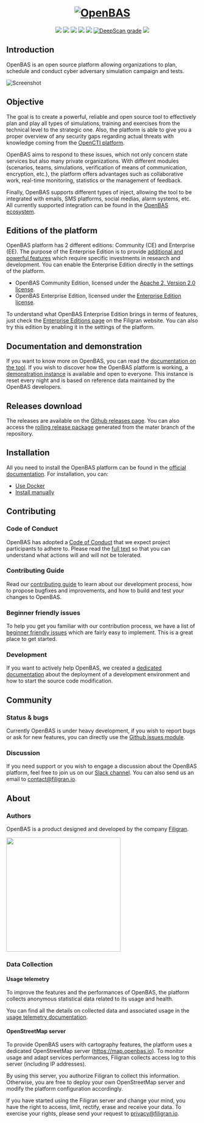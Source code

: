 <h1 align="center">
  <a href="https://openbas.io"><img src="./.github/img/logo_openbas.png" alt="OpenBAS"></a>
</h1>
<p align="center">
  <a href="https://openbas.io" alt="Website"><img src="https://img.shields.io/badge/website-openbas.io-blue.svg" /></a>
  <a href="https://docs.openbas.io" alt="Documentation"><img src="https://img.shields.io/badge/documentation-latest-orange.svg" /></a>
  <a href="https://community.filigran.io" alt="Slack"><img src="https://img.shields.io/badge/slack-3K%2B%20members-4A154B" /></a>
  <a href="https://drone.filigran.io/OpenBAS-Platform/openbas"><img src="https://drone.filigran.io/api/badges/OpenBAS-Platform/openbas/status.svg" /></a>
  <a href="https://codecov.io/gh/OpenBAS-Platform/openbas"><img src="https://codecov.io/gh/OpenBAS-Platform/openbas/graph/badge.svg" /></a>
  <a href="https://deepscan.io/dashboard#view=project&tid=11710&pid=14631&bid=276803"><img src="https://deepscan.io/api/teams/11710/projects/14631/branches/276803/badge/grade.svg" alt="DeepScan grade"></a>
  <a href="https://hub.docker.com/u/openbas" alt="Docker pulls"><img src="https://img.shields.io/docker/pulls/openbas/platform" /></a>
</p>

## Introduction

OpenBAS is an open source platform allowing organizations to plan, schedule and conduct cyber adversary simulation
campaign and tests.

![Screenshot](./.github/img/screenshot.png "Screenshot")

## Objective

The goal is to create a powerful, reliable and open source tool to effectively plan and play all types of simulations,
training and exercises from the technical level to the strategic one. Also, the platform is able to give you a proper
overview of any security gaps regarding actual threats with knowledge coming from
the [OpenCTI platform](https://opencti.io).

OpenBAS aims to respond to these issues, which not only concern state services but also many private organizations. With
different modules (scenarios, teams, simulations, verification of means of communication, encryption, etc.), the
platform offers advantages such as collaborative work, real-time monitoring, statistics or the management of feedback.

Finally, OpenBAS supports different types of inject, allowing the tool to be integrated with emails, SMS platforms,
social medias, alarm systems, etc. All currently supported integration can be found in
the [OpenBAS ecosystem](https://docs.openbas.io/latest/development/injectors/).

## Editions of the platform

OpenBAS platform has 2 different editions: Community (CE) and Enterprise (EE). The purpose of the Enterprise Edition is
to provide [additional and powerful features](https://filigran.io/offering/subscribe) which require specific investments
in research and development. You can enable the Enterprise Edition directly in the settings of the platform.

* OpenBAS Community Edition, licensed under the [Apache 2, Version 2.0 license](LICENSE).
* OpenBAS Enterprise Edition, licensed under the [Enterprise Edition license](LICENSE).

To understand what OpenBAS Enterprise Edition brings in terms of features, just check
the [Enterprise Editions page](https://filigran.io/offering/subscribe) on the Filigran website. You can also try this
edition by enabling it in the settings of the platform.

## Documentation and demonstration

If you want to know more on OpenBAS, you can read the [documentation on the tool](https://docs.openbas.io). If you wish
to discover how the OpenBAS platform is working, a [demonstration instance](https://demo.openbas.io) is available and
open to everyone. This instance is reset every night and is based on reference data maintained by the OpenBAS
developers.

## Releases download

The releases are available on the [Github releases page](https://github.com/OpenBAS-Platform/openbas/releases). You can
also access the [rolling release package](https://releases.openbas.io) generated from the mater branch of the
repository.

## Installation

All you need to install the OpenBAS platform can be found in
the [official documentation](https://docs.openbas.io/latest/deployment/installation/). For installation, you can:

* [Use Docker](https://docs.openbas.io/latest/deployment/installation/#using-docker)
* [Install manually](https://docs.openbas.io/latest/deployment/installation/#manual-installation)

## Contributing

### Code of Conduct

OpenBAS has adopted a [Code of Conduct](CODE_OF_CONDUCT.md) that we expect project participants to adhere to. Please
read the [full text](CODE_OF_CONDUCT.md) so that you can understand what actions will and will not be tolerated.

### Contributing Guide

Read our [contributing guide](CONTRIBUTING.md) to learn about our development process, how to propose bugfixes and
improvements, and how to build and test your changes to OpenBAS.

### Beginner friendly issues

To help you get you familiar with our contribution process, we have a list
of [beginner friendly issues](https://github.com/OpenBAS-Platform/openbas/labels/beginner%20friendly%20issue) which are
fairly easy to implement. This is a great place to get started.

### Development

If you want to actively help OpenBAS, we created
a [dedicated documentation](https://docs.openbas.io/latest/development/environment_ubuntu/) about the
deployment of a development environment and how to start the source code modification.

## Community

### Status & bugs

Currently OpenBAS is under heavy development, if you wish to report bugs or ask for new features, you can directly use
the [Github issues module](https://github.com/OpenBAS-Platform/openbas/issues).

### Discussion

If you need support or you wish to engage a discussion about the OpenBAS platform, feel free to join us on
our [Slack channel](https://community.filigran.io). You can also send us an email to contact@filigran.io.

## About

### Authors

OpenBAS is a product designed and developed by the company [Filigran](https://filigran.io).

<a href="https://filigran.io" alt="Filigran"><img src="./.github/img/logo_filigran.png" width="300" /></a>

### Data Collection

#### Usage telemetry

To improve the features and the performances of OpenBAS, the platform collects anonymous statistical data related to its
usage and health.

You can find all the details on collected data and associated usage in
the [usage telemetry documentation](https://docs.openbas.io/latest/reference/deployment/telemetry/).

#### OpenStreetMap server

To provide OpenBAS users with cartography features, the platform uses a dedicated OpenStreetMap
server (https://map.openbas.io). To monitor usage and adapt services performances, Filigran collects access log to this
server (including IP addresses).

By using this server, you authorize Filigran to collect this information. Otherwise, you are free to deploy your own
OpenStreetMap server and modify the platform configuration accordingly.

If you have started using the Filigran server and change your mind, you have the right to access, limit, rectify, erase
and receive your data. To exercise your rights, please send your request to privacy@filigran.io.